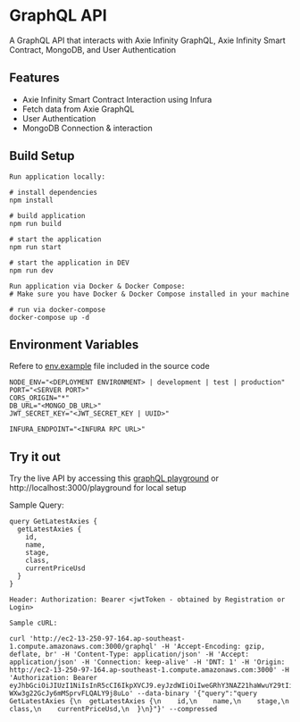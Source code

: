 # GraphQL API

A GraphQL API that interacts with Axie Infinity GraphQL, Axie Infinity Smart Contract, MongoDB, and User Authentication

## Features
- Axie Infinity Smart Contract Interaction using Infura
- Fetch data from Axie GraphQL
- User Authentication
- MongoDB Connection & interaction

## Build Setup
```
Run application locally:

# install dependencies
npm install

# build application
npm run build

# start the application
npm run start

# start the application in DEV
npm run dev
```

```
Run application via Docker & Docker Compose:
# Make sure you have Docker & Docker Compose installed in your machine

# run via docker-compose
docker-compose up -d
```

## Environment Variables
Refere to [env.example](https://github.com/mrdcny/graphql-api/blob/main/.env.example) file included in the source code
```
NODE_ENV="<DEPLOYMENT ENVIRONMENT> | development | test | production"
PORT="<SERVER PORT>"
CORS_ORIGIN="*"
DB_URL="<MONGO_DB_URL>"
JWT_SECRET_KEY="<JWT_SECRET_KEY | UUID>"

INFURA_ENDPOINT="<INFURA RPC URL>"
```
## Try it out
Try the live API by accessing this [graphQL playground](http://ec2-13-250-97-164.ap-southeast-1.compute.amazonaws.com:3000/playground) or http://localhost:3000/playground for local setup

Sample Query:

```
query GetLatestAxies {
  getLatestAxies {
    id,
    name,
    stage,
    class,
    currentPriceUsd
  }
}

Header: Authorization: Bearer <jwtToken - obtained by Registration or Login>

Sample cURL: 

curl 'http://ec2-13-250-97-164.ap-southeast-1.compute.amazonaws.com:3000/graphql' -H 'Accept-Encoding: gzip, deflate, br' -H 'Content-Type: application/json' -H 'Accept: application/json' -H 'Connection: keep-alive' -H 'DNT: 1' -H 'Origin: http://ec2-13-250-97-164.ap-southeast-1.compute.amazonaws.com:3000' -H 'Authorization: Bearer eyJhbGciOiJIUzI1NiIsInR5cCI6IkpXVCJ9.eyJzdWIiOiIweGRhY3NAZ21haWwuY29tIiwiaWF0IjoxNzM0OTQ3NTkyLCJleHAiOjE3MzQ5NTExOTJ9.AcjF7gKInOt_-WXw3g22GcJy6mMSprvFLQALY9j8uLo' --data-binary '{"query":"query GetLatestAxies {\n  getLatestAxies {\n    id,\n    name,\n    stage,\n    class,\n    currentPriceUsd,\n  }\n}"}' --compressed
```